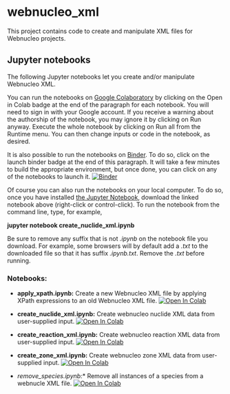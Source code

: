 # webnucleo_xml

This project contains code to create and manipulate XML files for Webnucleo projects.

## Jupyter notebooks

The following Jupyter notebooks let you create and/or manipulate Webnucleo XML.

You can run the notebooks on [Google Colaboratory](https://colab.research.google.com) by clicking on the Open in Colab badge at the end of the paragraph for each notebook.  You will need to sign in with your Google account.  If you receive a warning about the authorship of the notebook, you may ignore it by clicking on Run anyway.  Execute the whole notebook by clicking on Run all from the Runtime menu.  You can then change inputs or code in the notebook, as desired.

It is also possible to run the notebooks on [Binder](https://mybinder.org).  To do so, click on the launch binder badge at the end of this paragraph.  It will take a few minutes to build the appropriate environment, but once done, you can click on any of the notebooks to launch it.  [![Binder](https://mybinder.org/badge_logo.svg)](https://mybinder.org/v2/gh/mbradle/webnucleo_xml/main)

Of course you can also run the notebooks on your local computer.  To do so, once you have installed [the Jupyter Notebook](https://jupyter.org), download the linked notebook above (right-click or control-click).  To run the notebook from the command line, type, for example,

**jupyter notebook create_nuclide_xml.ipynb**

Be sure to remove any suffix that is not *.ipynb* on the notebook file you download.  For example, some browsers will by default add a *.txt* to the downloaded file so that it has suffix *.ipynb.txt*.  Remove the *.txt* before running.

### Notebooks:

- **apply_xpath.ipynb:** Create a new Webnucleo XML file by applying XPath expressions to an old Webnucleo XML file.  [![Open In Colab](https://colab.research.google.com/assets/colab-badge.svg)](https://colab.research.google.com/github/mbradle/webnucleo_xml/blob/main/apply_xpath.ipynb)

- **create_nuclide_xml.ipynb:** Create webnucleo nuclide XML data from user-supplied input.  [![Open In Colab](https://colab.research.google.com/assets/colab-badge.svg)](https://colab.research.google.com/github/mbradle/webnucleo_xml/blob/main/create_nuclide_xml.ipynb)

- **create_reaction_xml.ipynb:** Create webnucleo reaction XML data from user-supplied input.  [![Open In Colab](https://colab.research.google.com/assets/colab-badge.svg)](https://colab.research.google.com/github/mbradle/webnucleo_xml/blob/main/create_reaction_xml.ipynb)

- **create_zone_xml.ipynb:** Create webnucleo zone XML data from user-supplied input.  [![Open In Colab](https://colab.research.google.com/assets/colab-badge.svg)](https://colab.research.google.com/github/mbradle/webnucleo_xml/blob/main/create_zone_xml.ipynb)

- *remove_species.ipynb:** Remove all instances of a species from a webnucle XML file.  [![Open In Colab](https://colab.research.google.com/assets/colab-badge.svg)](https://colab.research.google.com/github/mbradle/webnucleo_xml/blob/main/remove_species.ipynb)

